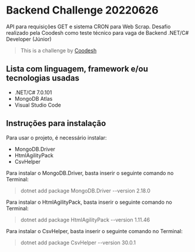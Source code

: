 # Backend Challenge 20220626

API para requisições GET e sistema CRON para Web Scrap. Desafio realizado pela Coodesh como teste técnico para vaga de Backend .NET/C# Developer (Júnior)
>  This is a challenge by [Coodesh](https://coodesh.com/)


## Lista com linguagem, framework e/ou tecnologias usadas

- .NET/C# 7.0.101
- MongoDB Atlas
- Visual Studio Code


## Instruções para instalação

Para usar o projeto, é necessário instalar:

- MongoDB.Driver
- HtmlAgilityPack
- CsvHelper

Para instalar o MongoDB.Driver, basta inserir o seguinte comando no Terminal:
> dotnet add package MongoDB.Driver --version 2.18.0

Para instalar o HtmlAgilityPack, basta inserir o seguinte comando no Terminal:
> dotnet add package HtmlAgilityPack --version 1.11.46

Para instalar o CsvHelper, basta inserir o seguinte comando no Terminal:
> dotnet add package CsvHelper --version 30.0.1
